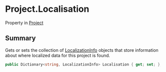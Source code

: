 # Project.Localisation

Property in [Project](/api/csharp/yarn.compiler.project.md)

## Summary


Gets or sets the collection of  <a href="yarn.compiler.project.localizationinfo.md">LocalizationInfo</a> 
objects that store information about where localized data for this
project is found.


```csharp
public Dictionary<string, LocalizationInfo> Localisation { get; set; };
```

